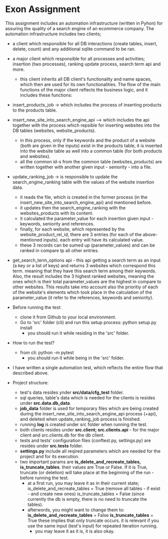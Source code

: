 
# Exon Assignment

This assignment includes an automation infrastructure (written in Pyhon) for assuring the quality of a search engine of an ecommerce company.
The automation infrastructure includes two clients;
- a client which responsible for all DB interactions (create tables, insert, delete, count) and any additional sqlite command to be ran.
- a major client which responsible for all processes and activities; insertion (two processes), ranking update process, search term api and more.
  * this client inherits all DB client's functionality and name spaces, which then are used for its own functionalities.
The flow of the main functions of the major client reflects the business logic, and it includes these functions:
- insert_products_job -> which includes the process of inserting products to the products table.
- insert_new_site_into_search_engine_api --> which includes the api together with the process which repsible for inserting websites into the DB
  tables (websites, website_products).
   - in this process, only if the keywords and the product of a website (both are given in the inputs) exist in the products table, it is inserted
     into the website table as well into a common table (for both products and websites).
  * all the common id-s from the common table (websites_products) are written together with another given input - seniority - into a file.
- update_ranking_job -> is responsible to update the search_engine_ranking table with the values of the website insertion data.
    - it reads the file, which is created in the former process (in the insert_new_site_into_search_engine_api)  and mentioned before.
    - it updates then the search_engine_ranking with the websites_products with its content.
    - it calculated the parameter_value for each insertion given input - keywords, seniority and references.
    - finally, for each website, which represented by the website_product_rel_id, there are 3 entries (for each of the above-mentioned inputs).
      each entry will have its calculated value.
    - these 3 records can be sumed up (parameter_values) and can be ranked in compare tp all other entries.
- get_search_term_options api - this api getting a search term as an input (a key or a list of keys) and returns 3 websites which correspond this
  term. meaning that they have this search term among their keywords.
  Also, the result includes the 3 highest ranked websites, meaning the ones which is their total parameter_values are the highest in compare to
  other websites. This results take into account also the prioritiy of each of the website's elements which took place in the calculation of the
  parameter_value (it refer to the references, keywords and seniority).
  
- Before running the test:
  - clone it from Github to your local environment.
  - Go to 'src' folder (cli) and run this setup process: python setup.py install
    * you should run it while residing in the 'src' folder.

- How to run the test?  
  - from cli: python -m pytest
    * you should run it while being in the 'src' folder.

- I have written a single automation test, which reflects the entire flow that described above.

- Project structure:
    - test's data resides ynder **src/data/cfg_test** folder.
    - sql queries, table's data which is needed for the clients is resides under **src.data.db_data**.
    - **job_data** folder is used for temporary files which are being created during the insert_new_site_into_search_engine_api process (+api),
      and deleted when update_ranking_job process is finished.
    - running **log** is created under src folder when running the test.
    - both clients resides under **src.client; src.clients.api** - for the major client and src.clients.db for the db client.
    - tests and tests' configuration files (conftest.py, settings.py) are resides under **src.tests** folder.
    - **settings.py** include all reqired parameters which are needed for the project and for its execution.
    - two important params are **is_delete_and_recreate_tables, is_truncate_tables**. their values are True or False.
      If it is True, truncate (or deletion) will take place at the beginning of the run - before running the test.
      * at a first run, you may leave it as in their current state;
        is_delete_and_recreate_tables = True (remove all tables - if exist - and create new ones)
        is_truncate_tables = False (since currently the db is empty, there is no need to truncate the tables).
      * afterwords, you might want to change them to:
        **is_delete_and_recreate_tables** = False
        **is_truncate_tables** = True
        these implies that only truncate occurs.
        it is relevant if you use the same input (test's input) for repeated iteration running.
        - you may leave it as it is, it is also okay.    
      
  

  
